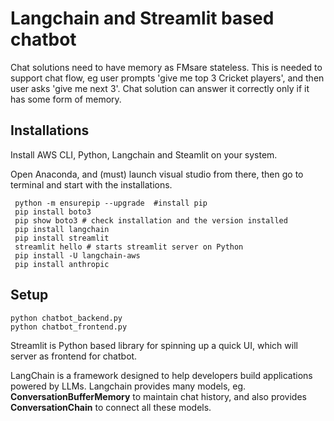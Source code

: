 # Langchain and Streamlit based chatbot

Chat solutions need to have memory as FMsare stateless. This is needed to support chat flow, eg user prompts 'give me top 3 Cricket players', and then user asks 'give me next 3'. Chat solution can answer it correctly only if it has some form of memory.

## Installations
Install AWS CLI, Python, Langchain and Steamlit on your system.

Open Anaconda, and (must) launch visual studio from there, then go to terminal and start with the installations.

```
 python -m ensurepip --upgrade  #install pip
 pip install boto3
 pip show boto3 # check installation and the version installed
 pip install langchain
 pip install streamlit
 streamlit hello # starts streamlit server on Python
 pip install -U langchain-aws
 pip install anthropic
``` 
 
## Setup

```
python chatbot_backend.py
python chatbot_frontend.py
```

Streamlit is Python based library for spinning up a quick UI, which will server as frontend for chatbot.

LangChain is a framework designed to help developers build applications powered by LLMs. Langchain provides many models, eg. **ConversationBufferMemory** to maintain chat history, and also provides **ConversationChain** to connect all these models.  

